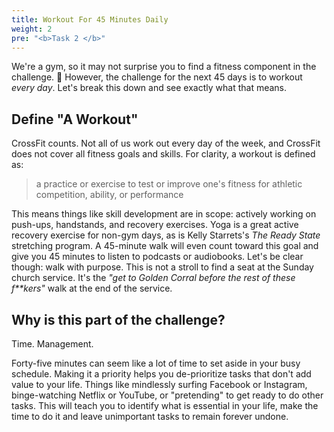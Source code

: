 ```yaml
---
title: Workout For 45 Minutes Daily
weight: 2
pre: "<b>Task 2 </b>"
---
```


We're a gym, so it may not surprise you to find a fitness component in the challenge. 🤣 However, the challenge for the next 45 days is to workout _every day_. Let's break this down and see exactly what that means.

## Define "A Workout"

CrossFit counts. Not all of us work out every day of the week, and CrossFit does not cover all fitness goals and skills. For clarity, a workout is defined as:
>a practice or exercise to test or improve one's fitness for athletic competition, ability, or performance

This means things like skill development are in scope: actively working on push-ups, handstands, and recovery exercises. Yoga is a great active recovery exercise for non-gym days, as is Kelly Starrets's _The Ready State_ stretching program. A 45-minute walk will even count toward this goal and give you 45 minutes to listen to podcasts or audiobooks. Let's be clear though: walk with purpose. This is not a stroll to find a seat at the Sunday church service. It's the _"get to Golden Corral before the rest of these f**kers"_ walk at the end of the service.

## Why is this part of the challenge?

Time. Management.

Forty-five minutes can seem like a lot of time to set aside in your busy schedule. Making it a priority helps you de-prioritize tasks that don't add value to your life. Things like mindlessly surfing Facebook or Instagram, binge-watching Netflix or YouTube, or "pretending" to get ready to do other tasks. This will teach you to identify what is essential in your life, make the time to do it and leave unimportant tasks to remain forever undone.
